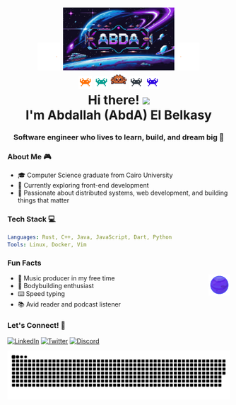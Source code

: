 <h1 align="center">
      <div> <img src="Assets/lefts.gif" width="10%"/> <img src="Assets/AbdA.jpg" alt="GitHub Banner" width="50%" /> <img src="Assets/right.gif" width="10%"/></div>
      <div> <img src="Assets/alien_1.gif" width="6%"/> <img src="Assets/alien_2.gif" width="6%"/> <img src="Assets/ferris.gif" width="7%"/> <img src="Assets/alien_3.gif" width="6%"/> <img src="Assets/alien_4.gif" width="6%"/> </div>
      Hi there! <img src="https://user-images.githubusercontent.com/42378118/110234147-e3259600-7f4e-11eb-95be-0c4047144dea.gif" width="30">
      <br>  I'm Abdallah (AbdA) El Belkasy
</h1>
<h3 align="center">Software engineer who lives to learn, build, and dream big 🚀</h3>

### About Me 🎮

- 🎓 Computer Science graduate from Cairo University
- 🎯 Currently exploring front-end development
- 🌟 Passionate about distributed systems, web development, and building things that matter

### Tech Stack 💻

```yaml
Languages: Rust, C++, Java, JavaScript, Dart, Python
Tools: Linux, Docker, Vim
```

### Fun Facts

- 🎵 Music producer in my free time
  <img src="Assets/planet.gif" align="right" width="10%"/>
- 💪 Bodybuilding enthusiast
- ⌨️ Speed typing
- 📚 Avid reader and podcast listener

### Let's Connect! 🤝

[![LinkedIn](https://img.shields.io/badge/LinkedIn-0077B5?style=for-the-badge&logo=linkedin&logoColor=white)](https://linkedin.com/in/abdallahelbelkasy)
[![Twitter](https://img.shields.io/badge/Twitter-1DA1F2?style=for-the-badge&logo=twitter&logoColor=white)](https://twitter.com/abdaishere)
[![Discord](https://img.shields.io/badge/Discord-5865F2?style=for-the-badge&logo=discord&logoColor=white)](https://discord.com/users/421742071523704832)

<picture>
  <source media="(prefers-color-scheme: dark)" srcset="https://raw.githubusercontent.com/abdaishere/abdaishere/output/github-snake-dark.svg" />
  <source media="(prefers-color-scheme: light)" srcset="https://raw.githubusercontent.com/abdaishere/abdaishere/output/github-snake.svg" />
  <img alt="github-snake" src="https://raw.githubusercontent.com/abdaishere/abdaishere/output/github-snake.svg" />
</picture>
